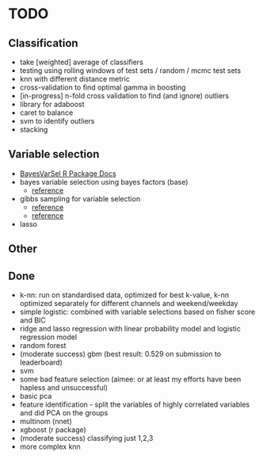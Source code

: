 # TODO

## Classification

* take [weighted] average of classifiers
* testing using rolling windows of test sets / random / mcmc test sets
* knn with different distance metric
* cross-validation to find optimal gamma in boosting
* [in-progress] n-fold cross validation to find (and ignore) outliers
* library for adaboost
* caret to balance
* svm to identify outliers
* stacking

## Variable selection

* [BayesVarSel R Package Docs](https://cran.r-project.org/web/packages/BayesVarSel/BayesVarSel.pdf)
* bayes variable selection using bayes factors (base)
    * [reference](https://projecteuclid.org/download/pdf_1/euclid.ba/1340370391)
* gibbs sampling for variable selection
    * [reference](http://www.cs.berkeley.edu/~russell/classes/cs294/f05/papers/george+mcculloch-1993.pdf)
    * [reference](http://citeseerx.ist.psu.edu/viewdoc/download?doi=10.1.1.57.4258&rep=rep1&type=pdf)
* lasso

## Other

## Done

* k-nn: run on standardised data, optimized for best k-value, k-nn optimized separately for different channels and weekend/weekday
* simple logistic: combined with variable selections based on fisher score and BIC
* ridge and lasso regression with linear probability model and logistic regression model 
* random forest
* (moderate success) gbm (best result: 0.529 on submission to leaderboard)
* svm
* some bad feature selection (aimee: or at least my efforts have been hapless and unsuccessful)
* basic pca
* feature identification - split the variables of highly correlated variables and did PCA on the groups
* multinom (nnet)
* xgboost (r package)
* (moderate success) classifying just 1,2,3
* more complex knn


